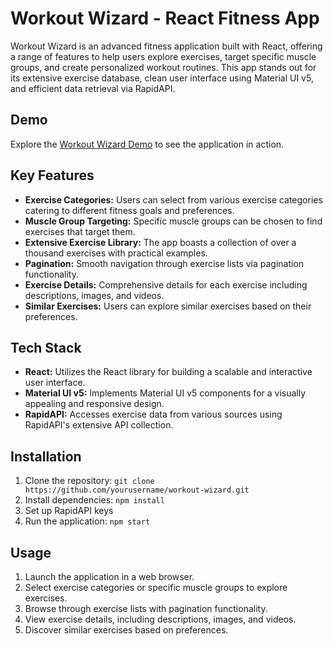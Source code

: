 # Workout Wizard - React Fitness App

Workout Wizard is an advanced fitness application built with React, offering a range of features to help users explore exercises, target specific muscle groups, and create personalized workout routines. This app stands out for its extensive exercise database, clean user interface using Material UI v5, and efficient data retrieval via RapidAPI.

## Demo

Explore the [Workout Wizard Demo](https://youtu.be/G2PXYidEuYU) to see the application in action.

## Key Features

- **Exercise Categories:** Users can select from various exercise categories catering to different fitness goals and preferences.
- **Muscle Group Targeting:** Specific muscle groups can be chosen to find exercises that target them.
- **Extensive Exercise Library:** The app boasts a collection of over a thousand exercises with practical examples.
- **Pagination:** Smooth navigation through exercise lists via pagination functionality.
- **Exercise Details:** Comprehensive details for each exercise including descriptions, images, and videos.
- **Similar Exercises:** Users can explore similar exercises based on their preferences.

## Tech Stack

- **React:** Utilizes the React library for building a scalable and interactive user interface.
- **Material UI v5:** Implements Material UI v5 components for a visually appealing and responsive design.
- **RapidAPI:** Accesses exercise data from various sources using RapidAPI's extensive API collection.

## Installation

1. Clone the repository: `git clone https://github.com/yourusername/workout-wizard.git`
2. Install dependencies: `npm install`
3. Set up RapidAPI keys 
4. Run the application: `npm start`

## Usage

1. Launch the application in a web browser.
2. Select exercise categories or specific muscle groups to explore exercises.
3. Browse through exercise lists with pagination functionality.
4. View exercise details, including descriptions, images, and videos.
5. Discover similar exercises based on preferences.